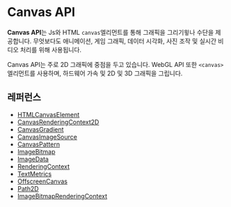 # Canvas API

**Canvas API**는 Js와 HTML `canvas`엘리먼트를 통해 그래픽을 그리기윟나 수단을 제공합니다. 무엇보다도 애니메이션, 게임 그래픽, 데이터 시각화, 사진 조작 및 실시간 비디오 처리를 위해 사용됩니다.

Canvas API는 주로 2D 그래픽에 중점을 두고 있습니다. WebGL API 또한 `<canvas>`엘리먼트를 사용하며, 하드웨어 가속 및 2D 및 3D 그래픽을 그립니다.

## 레퍼런스

- [HTMLCanvasElement](https://developer.mozilla.org/ko/docs/Web/API/HTMLCanvasElement)
- [CanvasRenderingContext2D](https://developer.mozilla.org/ko/docs/Web/API/CanvasRenderingContext2D)
- [CanvasGradient](https://developer.mozilla.org/ko/docs/Web/API/CanvasGradient)
- [CanvasImageSource](https://developer.mozilla.org/ko/docs/Web/API/CanvasImageSource)
- [CanvasPattern](https://developer.mozilla.org/ko/docs/Web/API/CanvasPattern)
- [ImageBitmap](https://developer.mozilla.org/ko/docs/Web/API/ImageBitmap)
- [ImageData](https://developer.mozilla.org/ko/docs/Web/API/ImageData)
- [RenderingContext](https://developer.mozilla.org/ko/docs/Web/API/RenderingContext)
- [TextMetrics](https://developer.mozilla.org/ko/docs/Web/API/TextMetrics)
- [OffscreenCanvas](https://developer.mozilla.org/ko/docs/Web/API/OffscreenCanvas)
- [Path2D](https://developer.mozilla.org/ko/docs/Web/API/Path2D)
- [ImageBitmapRenderingContext](https://developer.mozilla.org/ko/docs/Web/API/ImageBitmapRenderingContext)
